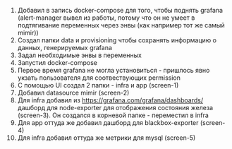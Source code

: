 1. Добавил в запись docker-compose для того, чтобы поднять grafana (alert-manager вывел из работы, потому что он не умеет в подтягивание переменных через энвы (как например тот же самый mimir))
2. Создал папки data и provisioning чтобы сохранять информацию о данных, генерируемых grafana
3. Задал необходимые энвы в переменных
4. Запустил docker-compose
5. Первое время grafana не могла установиться - пришлось явно укзать пользователя для соотвествующих permission
6. С помощью UI создал 2 папки - infra и app (screen-1)
7. Добавил datasource mimir (screen-2)
8. Для infra добавил из https://grafana.com/grafana/dashboards/ дашборд для node-exporter для отображения состояния железа (screen-3). Он создался в корневой папке - переместил в infra
9. Для app оттуда же добавил дашборд для blackbox-exporter (screen-4)
10. Для infra добавил оттуда же метрики для mysql (screen-5)
